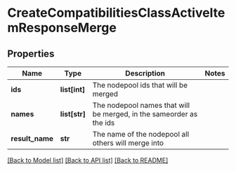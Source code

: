 # CreateCompatibilitiesClassActiveItemResponseMerge

## Properties
Name | Type | Description | Notes
------------ | ------------- | ------------- | -------------
**ids** | **list[int]** | The nodepool ids that will be merged | 
**names** | **list[str]** | The nodepool names that will be merged, in the sameorder as the ids | 
**result_name** | **str** | The name of the nodepool all others will merge into | 

[[Back to Model list]](../README.md#documentation-for-models) [[Back to API list]](../README.md#documentation-for-api-endpoints) [[Back to README]](../README.md)


